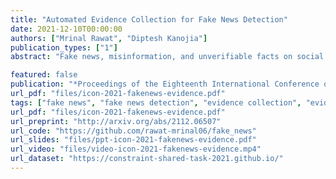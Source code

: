 ```yaml
---
title: "Automated Evidence Collection for Fake News Detection"
date: 2021-12-10T00:00:00
authors: ["Mrinal Rawat", "Diptesh Kanojia"]
publication_types: ["1"]
abstract: "Fake news, misinformation, and unverifiable facts on social media platforms propagate disharmony and affect society, especially when dealing with an epidemic like COVID-19. The task of Fake News Detection aims to tackle the effects of such misinformation by classifying news items as fake or real. In this paper, we propose a novel approach that improves over the current automatic fake news detection approaches by automatically gathering evidence for each claim. Our approach extracts supporting evidence from the web articles and then selects appropriate text to be treated as evidence sets. We use a pre-trained summarizer on these evidence sets and then use the extracted summary as supporting evidence to aid the classification task. Our experiments, using both machine learning and deep learning-based methods, help perform an extensive evaluation of our approach. The results show that our approach outperforms the state-of-the-art methods in fake news detection to achieve an F1-score of 99.25 over the dataset provided for the CONSTRAINT-2021 Shared Task. We also release the augmented dataset, our code and models for any further research."

featured: false
publication: "*Proceedings of the Eighteenth International Conference on Natural Language Processing (ICON 2021)*"
url_pdf: "files/icon-2021-fakenews-evidence.pdf"
tags: ["fake news", "fake news detection", "evidence collection", "evidence summarization"]
url_pdf: "files/icon-2021-fakenews-evidence.pdf"
url_preprint: "http://arxiv.org/abs/2112.06507"
url_code: "https://github.com/rawat-mrinal06/fake_news"
url_slides: "files/ppt-icon-2021-fakenews-evidence.pdf"
url_video: "files/video-icon-2021-fakenews-evidence.mp4"
url_dataset: "https://constraint-shared-task-2021.github.io/"
---
```


